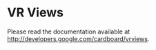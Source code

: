 VR Views
========

Please read the documentation available at
<http://developers.google.com/cardboard/vrviews>.
